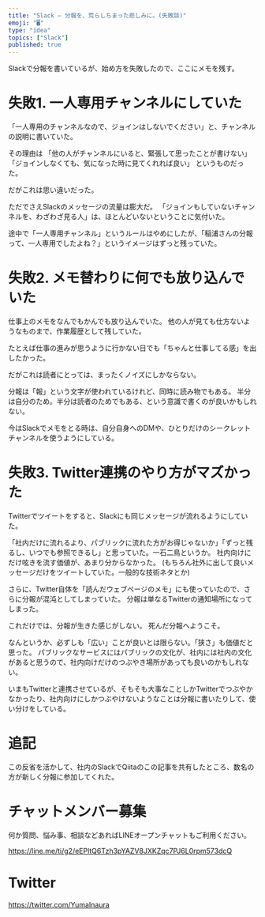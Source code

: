 ```yaml
---
title: "Slack — 分報を、荒らしちまった悲しみに。(失敗談)"
emoji: "🖥"
type: "idea"
topics: ["Slack"]
published: true
---
```


Slackで分報を書いているが、始め方を失敗したので、ここにメモを残す。

# 失敗1. 一人専用チャンネルにしていた

「一人専用のチャンネルなので、ジョインはしないでください」と、チャンネルの説明に書いていた。

その理由は
「他の人がチャンネルにいると、緊張して思ったことが書けない」
「ジョインしなくても、気になった時に見てくれれば良い」
というものだった。

だがこれは思い違いだった。

ただでさえSlackのメッセージの流量は膨大だ。
「ジョインもしていないチャンネルを、わざわざ見る人」は、ほとんどいないということに気付いた。

途中で「一人専用チャンネル」というルールはやめにしたが、「稲浦さんの分報って、一人専用でしたよね？」というイメージはずっと残っていた。

# 失敗2. メモ替わりに何でも放り込んでいた

仕事上のメモをなんでもかんでも放り込んでいた。
他の人が見ても仕方ないようなものまで、作業履歴として残していた。

たとえば仕事の進みが思うように行かない日でも「ちゃんと仕事してる感」を出したかった。

だがこれは読者にとっては、まったくノイズにしかならない。

分報は「報」という文字が使われているけれど、同時に読み物でもある。
半分は自分のため。半分は読者のためでもある、という意識で書くのが良いかもしれない。

今はSlackでメモをとる時は、自分自身へのDMや、ひとりだけのシークレットチャンネルを使うようにしている。

# 失敗3. Twitter連携のやり方がマズかった

Twitterでツイートをすると、Slackにも同じメッセージが流れるようにしていた。

「社内だけに流れるより、パブリックに流れた方がお得じゃないか」「ずっと残るし、いつでも参照できるし」と思っていた。一石二鳥というか。
社内向けにだけ呟きを流す価値が、あまり分からなかった。
(もちろん社外に出して良いメッセージだけをツイートしていた。一般的な技術ネタとか)

さらに、Twitter自体を「読んだウェブページのメモ」にも使っていたので、さらに分報が混沌としてしまっていた。
分報は単なるTwitterの通知場所になってしまった。

これだけでは、分報が生きた感じがしない。
死んだ分報へようこそ。

なんというか、必ずしも「広い」ことが良いとは限らない。「狭さ」も価値だと思った。
パブリックなサービスにはパブリックの文化が、社内には社内の文化があると思うので、社内向けだけのつぶやき場所があっても良いのかもしれない。

いまもTwitterと連携させているが、そもそも大事なことしかTwitterでつぶやかなかったり、社内向けにしかつぶやけないようなことは分報に書いたりして、使い分けをしている。


# 追記

この反省を活かして、社内のSlackでQiitaのこの記事を共有したところ、数名の方が新しく分報に参加してくれた。








<!-- Update From Qiita API -->

# チャットメンバー募集


何か質問、悩み事、相談などあればLINEオープンチャットもご利用ください。

https://line.me/ti/g2/eEPltQ6Tzh3pYAZV8JXKZqc7PJ6L0rpm573dcQ





# Twitter


https://twitter.com/YumaInaura


<!-- Update From Qiita API -->


